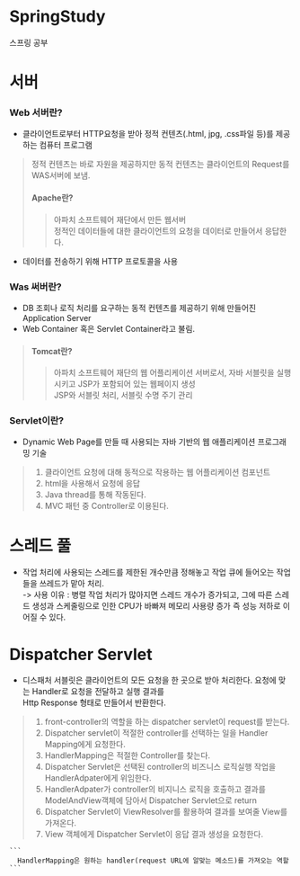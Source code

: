 # SpringStudy
스프링 공부


# 서버
  ### Web 서버란?
  - 클라이언트로부터 HTTP요청을 받아 정적 컨텐츠(.html, jpg, .css파일 등)를 제공하는 컴퓨터 프로그램
  > 정적 컨텐츠는 바로 자원을 제공하지만 동적 컨텐츠는 클라이언트의 Request를 WAS서버에 보냄.
  > #### Apache란?
  > > 아파치 소프트웨어 재단에서 만든 웹서버<br/>
  > > 정적인 데이터들에 대한 클라이언트의 요청을 데이터로 만들어서 응답한다.<br/>

  - 데이터를 전송하기 위해 HTTP 프로토콜을 사용
  
  ### Was 써버란?
  - DB 조회나 로직 처리를 요구하는 동적 컨텐츠를 제공하기 위해 만들어진 Application Server
  - Web Container 혹은 Servlet Container라고 불림.
  > #### Tomcat란?
  > > 아파치 소프트웨어 재단의 웹 어플리케이션 서버로서, 자바 서블릿을 실행시키고 JSP가 포함되어 있는 웹페이지 생성<br/>
  > > JSP와 서블릿 처리, 서블릿 수명 주기 관리<br/>

  ### Servlet이란?
  - Dynamic Web Page를 만들 때 사용되는 자바 기반의 웹 애플리케이션 프로그래밍 기술
  > 1. 클라이언트 요청에 대해 동적으로 작용하는 웹 어플리케이션 컴포넌트
  > 2. html을 사용해서 요청에 응답
  > 3. Java thread를 통해 작동된다.
  > 4. MVC 패턴 중 Controller로 이용된다.

# 스레드 풀
  - 작업 처리에 사용되는 스레드를 제한된 개수만큼 정해놓고 작업 큐에 들어오는 작업들을 쓰레드가 맡아 처리.<br/>
  -> 사용 이유 : 병렬 작업 처리가 많아지면 스레드 개수가 증가되고, 그에 따른 스레드 생성과 스케줄링으로 인한 CPU가 바빠져 메모리 사용량 증가
     즉 성능 저하로 이어질 수 있다.
  
  
# Dispatcher Servlet
  - 디스패처 서블릿은 클라이언트의 모든 요청을 한 곳으로 받아 처리한다. 요청에 맞는 Handler로 요청을 전달하고 실행 결과를 <br/>Http Response 형태로 만들어서 반환한다.
  > 1. front-controller의 역할을 하는 dispatcher servlet이 request를 받는다.
  > 2. Dispatcher servlet이 적절한 controller를 선택하는 일을 Handler Mapping에게 요청한다.
  > 3. HandlerMapping은 적절한 Controller를 찾는다.
  > 4. Dispatcher Servlet은 선택된 controller의 비즈니스 로직실행 작업을 HandlerAdpater에게 위임한다.
  > 5. HandlerAdpater가 controller의 비지니스 로직을 호출하고 결과를 ModelAndView객체에 담아서 Dispatcher Servlet으로 return
  > 6. Dispatcher Servlet이 ViewResolver를 활용하여 결과를 보여줄 View를 가져온다.
  > 7. View 객체에게 Dispatcher Servlet이 응답 결과 생성을 요청한다. <br/>
  
    ```
      HandlerMapping은 원하는 handler(request URL에 알맞는 메소드)를 가져오는 역할
    ```

